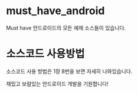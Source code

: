 # must_have_android
Must have 안드로이드의 모든 예제 소스들이 있습니다.

# 소스코드 사용방법
소스코드 사용 방법은 1장 8번을 보면 자세히 나와있습니다.

재밌고 보람있는 안드로이드 개발을 기원합니다!
